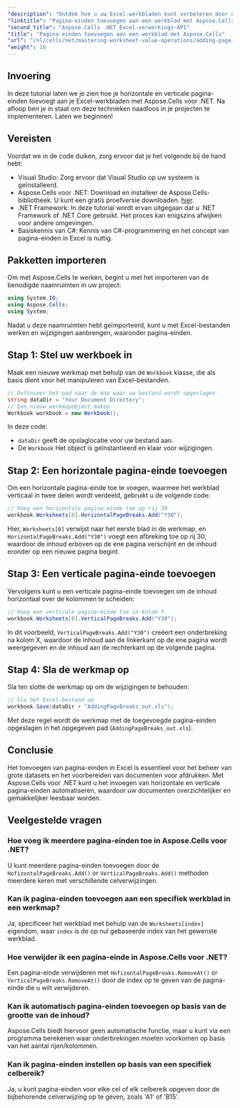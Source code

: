 ```yaml
---
"description": "Ontdek hoe u uw Excel-werkbladen kunt verbeteren door effectief horizontale en verticale pagina-einden toe te voegen met Aspose.Cells voor .NET. Deze uitgebreide handleiding begeleidt u door de benodigde installatie- en coderingsstappen."
"linktitle": "Pagina-einden toevoegen aan een werkblad met Aspose.Cells"
"second_title": "Aspose.Cells .NET Excel-verwerkings-API"
"title": "Pagina-einden toevoegen aan een werkblad met Aspose.Cells"
"url": "/nl/cells/net/mastering-worksheet-value-operations/adding-page-breaks/"
"weight": 10
---
```


## Invoering

In deze tutorial laten we je zien hoe je horizontale en verticale pagina-einden toevoegt aan je Excel-werkbladen met Aspose.Cells voor .NET. Na afloop ben je in staat om deze technieken naadloos in je projecten te implementeren. Laten we beginnen!

## Vereisten
Voordat we in de code duiken, zorg ervoor dat je het volgende bij de hand hebt:
- Visual Studio: Zorg ervoor dat Visual Studio op uw systeem is geïnstalleerd.
- Aspose.Cells voor .NET: Download en installeer de Aspose.Cells-bibliotheek. U kunt een gratis proefversie downloaden. [hier](https://releases.aspose.com/cells/net/).
- .NET Framework: In deze tutorial wordt ervan uitgegaan dat u .NET Framework of .NET Core gebruikt. Het proces kan enigszins afwijken voor andere omgevingen.
- Basiskennis van C#: Kennis van C#-programmering en het concept van pagina-einden in Excel is nuttig.

## Pakketten importeren
Om met Aspose.Cells te werken, begint u met het importeren van de benodigde naamruimten in uw project:

```csharp
using System.IO;
using Aspose.Cells;
using System;
```

Nadat u deze naamruimten hebt geïmporteerd, kunt u met Excel-bestanden werken en wijzigingen aanbrengen, waaronder pagina-einden.

## Stap 1: Stel uw werkboek in
Maak een nieuwe werkmap met behulp van de `Workbook` klasse, die als basis dient voor het manipuleren van Excel-bestanden.

```csharp
// Definieer het pad naar de map waar uw bestand wordt opgeslagen
string dataDir = "Your Document Directory";
// Een nieuw werkmapobject maken
Workbook workbook = new Workbook();
```
In deze code:
- `dataDir` geeft de opslaglocatie voor uw bestand aan.
- De `Workbook` Het object is geïnstantieerd en klaar voor wijzigingen.

## Stap 2: Een horizontale pagina-einde toevoegen
Om een horizontale pagina-einde toe te voegen, waarmee het werkblad verticaal in twee delen wordt verdeeld, gebruikt u de volgende code:

```csharp
// Voeg een horizontale pagina-einde toe op rij 30
workbook.Worksheets[0].HorizontalPageBreaks.Add("Y30");
```
Hier, `Worksheets[0]` verwijst naar het eerste blad in de werkmap, en `HorizontalPageBreaks.Add("Y30")` voegt een afbreking toe op rij 30, waardoor de inhoud erboven op de ene pagina verschijnt en de inhoud eronder op een nieuwe pagina begint.

## Stap 3: Een verticale pagina-einde toevoegen
Vervolgens kunt u een verticale pagina-einde toevoegen om de inhoud horizontaal over de kolommen te scheiden:

```csharp
// Voeg een verticale pagina-einde toe in kolom Y
workbook.Worksheets[0].VerticalPageBreaks.Add("Y30");
```
In dit voorbeeld, `VerticalPageBreaks.Add("Y30")` creëert een onderbreking na kolom X, waardoor de inhoud aan de linkerkant op de ene pagina wordt weergegeven en de inhoud aan de rechterkant op de volgende pagina.

## Stap 4: Sla de werkmap op
Sla ten slotte de werkmap op om de wijzigingen te behouden:

```csharp
// Sla het Excel-bestand op
workbook.Save(dataDir + "AddingPageBreaks_out.xls");
```
Met deze regel wordt de werkmap met de toegevoegde pagina-einden opgeslagen in het opgegeven pad (`AddingPageBreaks_out.xls`).

## Conclusie
Het toevoegen van pagina-einden in Excel is essentieel voor het beheer van grote datasets en het voorbereiden van documenten voor afdrukken. Met Aspose.Cells voor .NET kunt u het invoegen van horizontale en verticale pagina-einden automatiseren, waardoor uw documenten overzichtelijker en gemakkelijker leesbaar worden.

## Veelgestelde vragen

### Hoe voeg ik meerdere pagina-einden toe in Aspose.Cells voor .NET?
U kunt meerdere pagina-einden toevoegen door de `HofizontalPageBreaks.Add()` or `VerticalPageBreaks.Add()` methoden meerdere keren met verschillende celverwijzingen.

### Kan ik pagina-einden toevoegen aan een specifiek werkblad in een werkmap?
Ja, specificeer het werkblad met behulp van de `Worksheets[index]` eigendom, waar `index` is de op nul gebaseerde index van het gewenste werkblad.

### Hoe verwijder ik een pagina-einde in Aspose.Cells voor .NET?
Een pagina-einde verwijderen met `HofizontalPageBreaks.RemoveAt()` or `VerticalPageBreaks.RemoveAt()` door de index op te geven van de pagina-einde die u wilt verwijderen.

### Kan ik automatisch pagina-einden toevoegen op basis van de grootte van de inhoud?
Aspose.Cells biedt hiervoor geen automatische functie, maar u kunt via een programma berekenen waar onderbrekingen moeten voorkomen op basis van het aantal rijen/kolommen.

### Kan ik pagina-einden instellen op basis van een specifiek celbereik?
Ja, u kunt pagina-einden voor elke cel of elk celbereik opgeven door de bijbehorende celverwijzing op te geven, zoals 'A1' of 'B15'.
